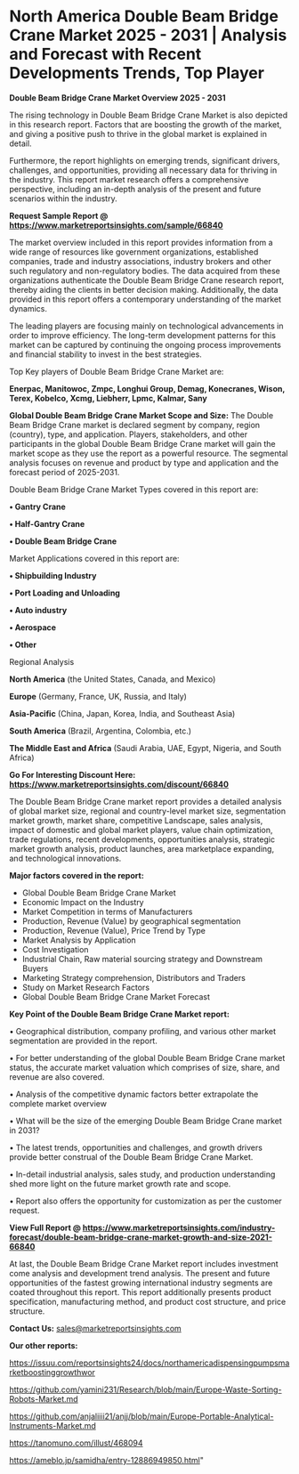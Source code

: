 # North America Double Beam Bridge Crane Market 2025 - 2031 | Analysis and Forecast with Recent Developments Trends, Top Player

<Strong> Double Beam Bridge Crane Market Overview 2025 - 2031</strong>

The rising technology in Double Beam Bridge Crane Market is also depicted in this research report. Factors that are boosting the growth of the market, and giving a positive push to thrive in the global market is explained in detail.

Furthermore, the report highlights on emerging trends, significant drivers, challenges, and opportunities, providing all necessary data for thriving in the industry. This report market research offers a comprehensive perspective, including an in-depth analysis of the present and future scenarios within the industry.

<strong>Request Sample Report @ <a href=https://www.marketreportsinsights.com/sample/66840>https://www.marketreportsinsights.com/sample/66840</a></strong>

The market overview included in this report provides information from a wide range of resources like government organizations, established companies, trade and industry associations, industry brokers and other such regulatory and non-regulatory bodies. The data acquired from these organizations authenticate the Double Beam Bridge Crane research report, thereby aiding the clients in better decision making. Additionally, the data provided in this report offers a contemporary understanding of the market dynamics.

The leading players are focusing mainly on technological advancements in order to improve efficiency. The long-term development patterns for this market can be captured by continuing the ongoing process improvements and financial stability to invest in the best strategies.

Top Key players of Double Beam Bridge Crane Market are:

<strong>Enerpac, Manitowoc, Zmpc, Longhui Group, Demag, Konecranes, Wison, Terex, Kobelco, Xcmg, Liebherr, Lpmc, Kalmar, Sany</strong>

<strong><b>Global Double Beam Bridge Crane Market Scope and Size:</b></strong>
The Double Beam Bridge Crane market is declared segment by company, region (country), type, and application. Players, stakeholders, and other participants in the global Double Beam Bridge Crane market will gain the market scope as they use the report as a powerful resource. The segmental analysis focuses on revenue and product by type and application and the forecast period of 2025-2031.

Double Beam Bridge Crane Market Types covered in this report are:

<strong>• Gantry Crane

• Half-Gantry Crane

• Double Beam Bridge Crane</strong>

Market Applications covered in this report are:

<strong>• Shipbuilding Industry

• Port Loading and Unloading

• Auto industry

• Aerospace

• Other</strong> 

Regional Analysis

<strong>North America</strong> (the United States, Canada, and Mexico)

<strong>Europe</strong> (Germany, France, UK, Russia, and Italy)

<strong>Asia-Pacific</strong> (China, Japan, Korea, India, and Southeast Asia)

<strong>South America</strong> (Brazil, Argentina, Colombia, etc.)

<strong>The Middle East and Africa</strong> (Saudi Arabia, UAE, Egypt, Nigeria, and South Africa)

<strong>Go For Interesting Discount Here: <a href=https://www.marketreportsinsights.com/discount/66840>https://www.marketreportsinsights.com/discount/66840</a></strong>

The Double Beam Bridge Crane market report provides a detailed analysis of global market size, regional and country-level market size, segmentation market growth, market share, competitive Landscape, sales analysis, impact of domestic and global market players, value chain optimization, trade regulations, recent developments, opportunities analysis, strategic market growth analysis, product launches, area marketplace expanding, and technological innovations.

<strong><b>Major factors covered in the report:</b></strong>
<ul>
  <li>Global Double Beam Bridge Crane Market </li>
  <li>Economic Impact on the Industry</li>
  <li>Market Competition in terms of Manufacturers</li>
  <li>Production, Revenue (Value) by geographical segmentation</li>
  <li>Production, Revenue (Value), Price Trend by Type</li>
  <li>Market Analysis by Application</li>
  <li>Cost Investigation</li>
  <li>Industrial Chain, Raw material sourcing strategy and Downstream Buyers</li>
  <li>Marketing Strategy comprehension, Distributors and Traders</li>
  <li>Study on Market Research Factors</li>
  <li>Global Double Beam Bridge Crane Market Forecast</li>
</ul>

<strong><b>Key Point of the Double Beam Bridge Crane Market report:</b></strong>

• Geographical distribution, company profiling, and various other market segmentation are provided in the report.

• For better understanding of the global Double Beam Bridge Crane market status, the accurate market valuation which comprises of size, share, and revenue are also covered.

• Analysis of the competitive dynamic factors better extrapolate the complete market overview

• What will be the size of the emerging Double Beam Bridge Crane market in 2031?

• The latest trends, opportunities and challenges, and growth drivers provide better construal of the Double Beam Bridge Crane Market.

• In-detail industrial analysis, sales study, and production understanding shed more light on the future market growth rate and scope.

• Report also offers the opportunity for customization as per the customer request.

<strong><b>View Full Report @ <a href=https://www.marketreportsinsights.com/industry-forecast/double-beam-bridge-crane-market-growth-and-size-2021-66840>https://www.marketreportsinsights.com/industry-forecast/double-beam-bridge-crane-market-growth-and-size-2021-66840</a></b></strong>


At last, the Double Beam Bridge Crane Market report includes investment come analysis and development trend analysis. The present and future opportunities of the fastest growing international industry segments are coated throughout this report. This report additionally presents product specification, manufacturing method, and product cost structure, and price structure.

<strong>Contact Us:</strong>
sales@marketreportsinsights.com

<strong>Our other reports:</strong>

<a href=https://issuu.com/reportsinsights24/docs/northamericadispensingpumpsmarketboostinggrowthwor>https://issuu.com/reportsinsights24/docs/northamericadispensingpumpsmarketboostinggrowthwor</a>

<a href=https://github.com/yamini231/Research/blob/main/Europe-Waste-Sorting-Robots-Market.md>https://github.com/yamini231/Research/blob/main/Europe-Waste-Sorting-Robots-Market.md</a>

<a href=https://github.com/anjaliiii21/anjj/blob/main/Europe-Portable-Analytical-Instruments-Market.md>https://github.com/anjaliiii21/anjj/blob/main/Europe-Portable-Analytical-Instruments-Market.md</a>

<a href=https://tanomuno.com/illust/468094>https://tanomuno.com/illust/468094</a>

<a href=https://ameblo.jp/samidha/entry-12886949850.html>https://ameblo.jp/samidha/entry-12886949850.html</a>"
